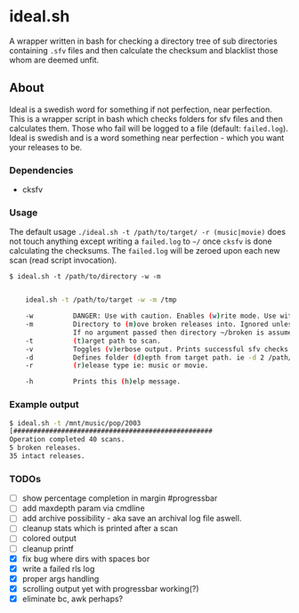 # ideal.sh
A wrapper written in bash for checking a directory tree of sub directories containing `.sfv` files and then calculate the checksum and blacklist those whom are deemed unfit. 

## About
Ideal is a swedish word for something if not perfection, near perfection. This is a wrapper script in bash which checks folders for sfv files and then calculates them. Those
who fail will be logged to a file (default: `failed.log`). Ideal is swedish and is a word something near
perfection - which you want your releases to be. 
### Dependencies

* cksfv

### Usage
The default usage `./ideal.sh -t /path/to/target/ -r (music|movie)` does not touch anything except writing a `failed.log` to `~/` once `cksfv` is done calculating the checksums. The `failed.log` will be zeroed upon each new scan (read script invocation).

`$ ideal.sh -t /path/to/directory -w -m`

```bash

	ideal.sh -t /path/to/target -w -m /tmp

	-w			DANGER: Use with caution. Enables (w)rite mode. Use with --move. 
	-m			Directory to (m)ove broken releases into. Ignored unless -w is supplied.
				If no argument passed then directory ~/broken is assumed for moving the broken folders to.
	-t			(t)arget path to scan.
	-v			Toggles (v)erbose output. Prints successful sfv checks aswell.
	-d			Defines folder (d)epth from target path. ie -d 2 /path/to/podcast will search 2 levels down.
	-r			(r)elease type ie: music or movie.

	-h			Prints this (h)elp message.

```

### Example output
```bash
$ ideal.sh -t /mnt/music/pop/2003
[##################################################                                                      ]
Operation completed 40 scans.
5 broken releases.
35 intact releases.
```

### TODOs

- [ ] show percentage completion in margin #progressbar
- [ ] add maxdepth param via cmdline
- [ ] add archive possibility - aka save an archival log file aswell.
- [ ] cleanup stats which is printed after a scan
- [ ] colored output
- [ ] cleanup printf
- [x] fix bug where dirs with spaces bor
- [x] write a failed rls log
- [x] proper args handling
- [x] scrolling output yet with progressbar working(?)
- [x] eliminate bc, awk perhaps?
